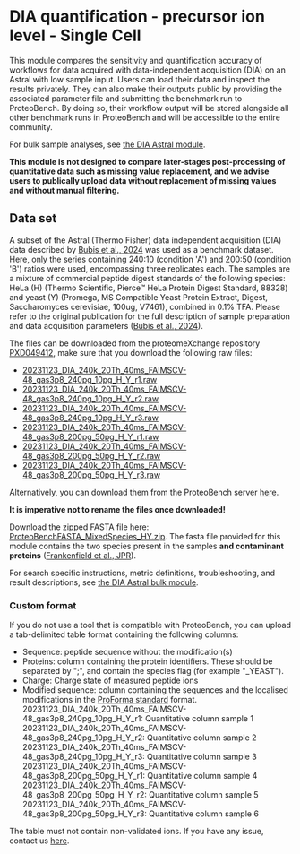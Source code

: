 # DIA quantification - precursor ion level - Single Cell

This module compares the sensitivity and quantification accuracy of workflows for data acquired with data-independent acquisition (DIA) on an Astral with low sample input.
Users can load their data and inspect the results privately. They can also make their outputs public by providing the associated parameter file and submitting the benchmark run to ProteoBench. By doing so, their workflow output will be stored alongside all other benchmark runs in ProteoBench and will be accessible to the entire community.

For bulk sample analyses, see [the DIA Astral module](#8-quant-lfq-ion-dia-Astral_2Th).

**This module is not designed to compare later-stages post-processing of quantitative data such as missing value replacement, and we advise users to publically upload data without replacement of missing values and without manual filtering.**  

## Data set
A subset of the Astral (Thermo Fisher) data independent acquisition (DIA) data described by [Bubis et al., 2024](https://www.biorxiv.org/content/10.1101/2024.02.01.578358v2.abstract) was used as a benchmark dataset. Here, only the series containing 240:10 (condition 'A') and 200:50 (condition 'B') ratios were used, encompassing three replicates each.
The samples are a mixture of commercial peptide digest standards of the following species: HeLa (H) (Thermo Scientific, Pierce™ HeLa Protein Digest Standard, 88328) and yeast (Y) (Promega, MS Compatible Yeast Protein Extract, Digest, Saccharomyces cerevisiae, 100ug, V7461), combined in 0.1% TFA.
Please refer to the original publication for the full description of sample preparation and data acquisition parameters ([Bubis et al., 2024](https://www.biorxiv.org/content/10.1101/2024.02.01.578358v2.abstract)). 

The files can be downloaded from the proteomeXchange repository [PXD049412](https://www.ebi.ac.uk/pride/archive/projects/PXD049412), make sure that you download the following raw files:

- [	20231123_DIA_240k_20Th_40ms_FAIMSCV-48_gas3p8_240pg_10pg_H_Y_r1.raw](https://ftp.pride.ebi.ac.uk/pride/data/archive/2025/01/PXD049412/20231123_DIA_240k_20Th_40ms_FAIMSCV-48_gas3p8_240pg_10pg_H_Y_r1.raw)
- [	20231123_DIA_240k_20Th_40ms_FAIMSCV-48_gas3p8_240pg_10pg_H_Y_r2.raw](https://ftp.pride.ebi.ac.uk/pride/data/archive/2025/01/PXD049412/20231123_DIA_240k_20Th_40ms_FAIMSCV-48_gas3p8_240pg_10pg_H_Y_r2.raw)
- [	20231123_DIA_240k_20Th_40ms_FAIMSCV-48_gas3p8_240pg_10pg_H_Y_r3.raw](https://ftp.pride.ebi.ac.uk/pride/data/archive/2025/01/PXD049412/20231123_DIA_240k_20Th_40ms_FAIMSCV-48_gas3p8_240pg_10pg_H_Y_r3.raw)
- [	20231123_DIA_240k_20Th_40ms_FAIMSCV-48_gas3p8_200pg_50pg_H_Y_r1.raw](https://ftp.pride.ebi.ac.uk/pride/data/archive/2025/01/PXD049412/20231123_DIA_240k_20Th_40ms_FAIMSCV-48_gas3p8_200pg_50pg_H_Y_r1.raw)
- [	20231123_DIA_240k_20Th_40ms_FAIMSCV-48_gas3p8_200pg_50pg_H_Y_r2.raw](https://ftp.pride.ebi.ac.uk/pride/data/archive/2025/01/PXD049412/20231123_DIA_240k_20Th_40ms_FAIMSCV-48_gas3p8_200pg_50pg_H_Y_r2.raw)
- [	20231123_DIA_240k_20Th_40ms_FAIMSCV-48_gas3p8_200pg_50pg_H_Y_r3.raw](https://ftp.pride.ebi.ac.uk/pride/data/archive/2025/01/PXD049412/20231123_DIA_240k_20Th_40ms_FAIMSCV-48_gas3p8_200pg_50pg_H_Y_r3.raw)

Alternatively, you can download them from the ProteoBench server [here](https://proteobench.cubimed.rub.de/raws/DIA-SingleCell/).


**It is imperative not to rename the files once downloaded!**

Download the zipped FASTA file here: [ProteoBenchFASTA_MixedSpecies_HY.zip](https://proteobench.cubimed.rub.de/fasta/ProteoBenchFASTA_MixedSpecies_HY.zip).
The fasta file provided for this module contains the two species
present in the samples **and contaminant proteins**
([Frankenfield et al., JPR](https://pubs.acs.org/doi/10.1021/acs.jproteome.2c00145)).

For search specific instructions, metric definitions, troubleshooting, and result descriptions, see [the DIA Astral bulk module](#8-quant-lfq-ion-dia-Astral_2Th).

### Custom format

If you do not use a tool that is compatible with ProteoBench, you can upload a tab-delimited table format containing the following columns:

- Sequence: peptide sequence without the modification(s)
- Proteins: column containing the protein identifiers. These should be separated by ";", and contain the species flag (for example "_YEAST").
- Charge: Charge state of measured peptide ions
- Modified sequence: column containing the sequences and the localised modifications in the [ProForma standard](https://www.psidev.info/proforma) format. 
20231123_DIA_240k_20Th_40ms_FAIMSCV-48_gas3p8_240pg_10pg_H_Y_r1: Quantitative column sample 1
20231123_DIA_240k_20Th_40ms_FAIMSCV-48_gas3p8_240pg_10pg_H_Y_r2: Quantitative column sample 2
20231123_DIA_240k_20Th_40ms_FAIMSCV-48_gas3p8_240pg_10pg_H_Y_r3: Quantitative column sample 3
20231123_DIA_240k_20Th_40ms_FAIMSCV-48_gas3p8_200pg_50pg_H_Y_r1: Quantitative column sample 4
20231123_DIA_240k_20Th_40ms_FAIMSCV-48_gas3p8_200pg_50pg_H_Y_r2: Quantitative column sample 5 
20231123_DIA_240k_20Th_40ms_FAIMSCV-48_gas3p8_200pg_50pg_H_Y_r3: Quantitative column sample 6

The table must not contain non-validated ions. If you have any issue, contact us [here](mailto:proteobench@eubic-ms.org?subject=ProteoBench_query).
